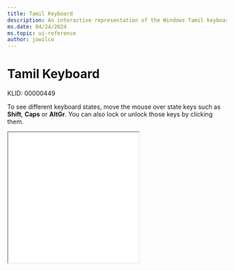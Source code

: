 ```yaml
---
title: Tamil Keyboard
description: An interactive representation of the Windows Tamil keyboard. To see different keyboard states, click or move the mouse over the state keys.
ms.date: 04/24/2024
ms.topic: ui-reference
author: jowilco
---
```


# Tamil Keyboard

KLID: 00000449

To see different keyboard states, move the mouse over state keys such as **Shift**, **Caps** or **AltGr**. You can also lock or unlock those keys by clicking them.

<iframe src="kbdintam.html" height="300"></iframe>
